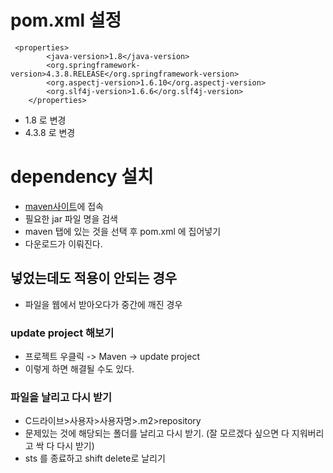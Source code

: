 # pom.xml 설정
```
 <properties>
		<java-version>1.8</java-version>
		<org.springframework-version>4.3.8.RELEASE</org.springframework-version>
		<org.aspectj-version>1.6.10</org.aspectj-version>
		<org.slf4j-version>1.6.6</org.slf4j-version>
	</properties>
```
- 1.8 로 변경
- 4.3.8 로 변경

# dependency 설치
- [maven사이트](https://mvnrepository.com/)에 접속
- 필요한 jar 파일 명을 검색
- maven 탭에 있는 것을 선택 후 pom.xml 에 집어넣기 
- 다운로드가 이뤄진다.

## 넣었는데도 적용이 안되는 경우
- 파일을 웹에서 받아오다가 중간에 깨진 경우 
### update project 해보기 
- 프로젝트 우클릭 -> Maven -> update project
- 이렇게 하면 해결될 수도 있다. 

### 파일을 날리고 다시 받기 
- C드라이브>사용자>사용자명>.m2>repository 
- 문제있는 것에 해당되는 폴더를 날리고 다시 받기. 
(잘 모르겠다 싶으면 다 지워버리고 싹 다 다시 받기)
- sts 를 종료하고 shift delete로 날리기 
